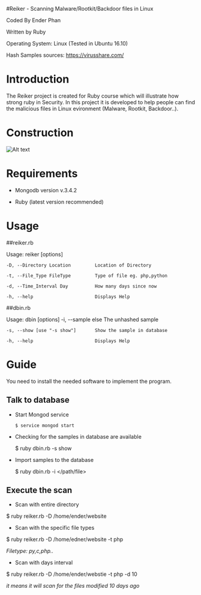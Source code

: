#Reiker - Scanning Malware/Rootkit/Backdoor files in Linux

Coded By Ender Phan

Written by Ruby

Operating System: Linux (Tested in Ubuntu 16.10)

Hash Samples sources: https://virusshare.com/

# Introduction

The Reiker project is created for Ruby course which will illustrate how strong ruby in Security. In this project it is developed to help people can find the malicious files in Linux evironment (Malware, Rootkit, Backdoor..).

# Construction

![Alt text](http://i.imgur.com/YaJmcyu.png)

# Requirements

- Mongodb version v.3.4.2

- Ruby (latest version recommended)

# Usage

##reiker.rb

Usage: reiker [options]

    -D, --Directory Location         Location of Directory

    -t, --File_Type FileType         Type of file eg. php,python

    -d, --Time_Interval Day          How many days since now

    -h, --help                       Displays Help

##dbin.rb

Usage: dbin [options]
    -i, --sample else                The unhashed sample

    -s, --show [use "-s show"]       Show the sample in database

    -h, --help                       Displays Help

# Guide

You need to install the needed software to implement the program. 

## Talk to database

+ Start Mongod service 

    `$ service mongod start`

+ Checking for the samples in database are available

    $ ruby dbin.rb -s show

+ Import samples to the database

    $ ruby dbin.rb -i </path/file>


## Execute the scan

+ Scan with entire directory

$ ruby reiker.rb -D /home/ender/website

+ Scan with the specific file types

$ ruby reiker.rb -D /home/edner/website -t php 

*Filetype: py,c,php..*

+ Scan with days interval

$ ruby reiker.rb -D /home/ender/webstie -t php -d 10

*it means it will scan for the files modified 10 days ago*
 
